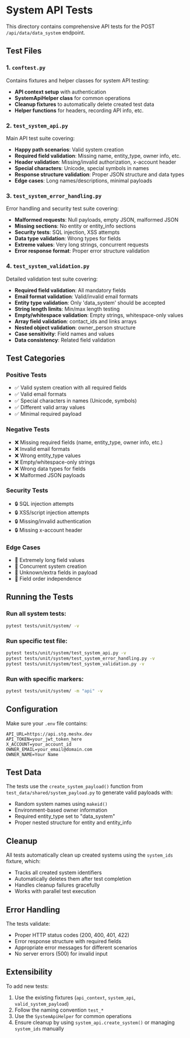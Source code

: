 # System API Tests

This directory contains comprehensive API tests for the POST `/api/data/data_system` endpoint.

## Test Files

### 1. `conftest.py`

Contains fixtures and helper classes for system API testing:

- **API context setup** with authentication
- **SystemApiHelper class** for common operations
- **Cleanup fixtures** to automatically delete created test data
- **Helper functions** for headers, recording API info, etc.

### 2. `test_system_api.py`

Main API test suite covering:

- **Happy path scenarios**: Valid system creation
- **Required field validation**: Missing name, entity_type, owner info, etc.
- **Header validation**: Missing/invalid authorization, x-account header
- **Special characters**: Unicode, special symbols in names
- **Response structure validation**: Proper JSON structure and data types
- **Edge cases**: Long names/descriptions, minimal payloads

### 3. `test_system_error_handling.py`

Error handling and security test suite covering:

- **Malformed requests**: Null payloads, empty JSON, malformed JSON
- **Missing sections**: No entity or entity_info sections
- **Security tests**: SQL injection, XSS attempts
- **Data type validation**: Wrong types for fields
- **Extreme values**: Very long strings, concurrent requests
- **Error response format**: Proper error structure validation

### 4. `test_system_validation.py`

Detailed validation test suite covering:

- **Required field validation**: All mandatory fields
- **Email format validation**: Valid/invalid email formats
- **Entity type validation**: Only 'data_system' should be accepted
- **String length limits**: Min/max length testing
- **Empty/whitespace validation**: Empty strings, whitespace-only values
- **Array field validation**: contact_ids and links arrays
- **Nested object validation**: owner_person structure
- **Case sensitivity**: Field names and values
- **Data consistency**: Related field validation

## Test Categories

### Positive Tests

- ✅ Valid system creation with all required fields
- ✅ Valid email formats
- ✅ Special characters in names (Unicode, symbols)
- ✅ Different valid array values
- ✅ Minimal required payload

### Negative Tests

- ❌ Missing required fields (name, entity_type, owner info, etc.)
- ❌ Invalid email formats
- ❌ Wrong entity_type values
- ❌ Empty/whitespace-only strings
- ❌ Wrong data types for fields
- ❌ Malformed JSON payloads

### Security Tests

- 🔒 SQL injection attempts
- 🔒 XSS/script injection attempts
- 🔒 Missing/invalid authentication
- 🔒 Missing x-account header

### Edge Cases

- 🎯 Extremely long field values
- 🎯 Concurrent system creation
- 🎯 Unknown/extra fields in payload
- 🎯 Field order independence

## Running the Tests

### Run all system tests:

```bash
pytest tests/unit/system/ -v
```

### Run specific test file:

```bash
pytest tests/unit/system/test_system_api.py -v
pytest tests/unit/system/test_system_error_handling.py -v
pytest tests/unit/system/test_system_validation.py -v
```

### Run with specific markers:

```bash
pytest tests/unit/system/ -m "api" -v
```

## Configuration

Make sure your `.env` file contains:

```
API_URL=https://api.stg.meshx.dev
API_TOKEN=your_jwt_token_here
X_ACCOUNT=your_account_id
OWNER_EMAIL=your_email@domain.com
OWNER_NAME=Your Name
```

## Test Data

The tests use the `create_system_payload()` function from `test_data/shared/system_payload.py` to generate valid payloads with:

- Random system names using `makeid()`
- Environment-based owner information
- Required entity_type set to "data_system"
- Proper nested structure for entity and entity_info

## Cleanup

All tests automatically clean up created systems using the `system_ids` fixture, which:

- Tracks all created system identifiers
- Automatically deletes them after test completion
- Handles cleanup failures gracefully
- Works with parallel test execution

## Error Handling

The tests validate:

- Proper HTTP status codes (200, 400, 401, 422)
- Error response structure with required fields
- Appropriate error messages for different scenarios
- No server errors (500) for invalid input

## Extensibility

To add new tests:

1. Use the existing fixtures (`api_context`, `system_api`, `valid_system_payload`)
2. Follow the naming convention `test_*`
3. Use the `SystemApiHelper` for common operations
4. Ensure cleanup by using `system_api.create_system()` or managing `system_ids` manually
